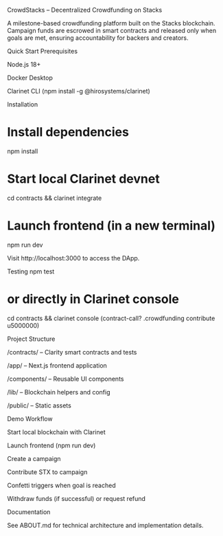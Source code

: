 CrowdStacks – Decentralized Crowdfunding on Stacks

A milestone-based crowdfunding platform built on the Stacks blockchain. Campaign funds are escrowed in smart contracts and released only when goals are met, ensuring accountability for backers and creators.

Quick Start
Prerequisites

Node.js 18+

Docker Desktop

Clarinet CLI (npm install -g @hirosystems/clarinet)

Installation
# Install dependencies
npm install

# Start local Clarinet devnet
cd contracts && clarinet integrate

# Launch frontend (in a new terminal)
npm run dev


Visit http://localhost:3000
 to access the DApp.

Testing
npm test

# or directly in Clarinet console
cd contracts && clarinet console
(contract-call? .crowdfunding contribute u5000000)

Project Structure

/contracts/ – Clarity smart contracts and tests

/app/ – Next.js frontend application

/components/ – Reusable UI components

/lib/ – Blockchain helpers and config

/public/ – Static assets

Demo Workflow

Start local blockchain with Clarinet

Launch frontend (npm run dev)

Create a campaign

Contribute STX to campaign

Confetti triggers when goal is reached

Withdraw funds (if successful) or request refund

Documentation

See ABOUT.md for technical architecture and implementation details.
